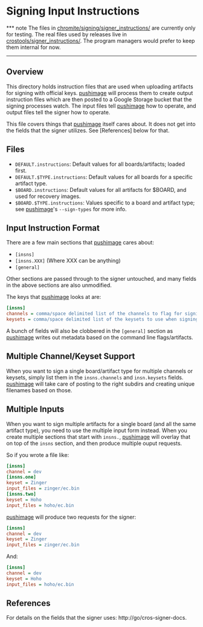 # Signing Input Instructions

*** note
The files in [chromite/signing/signer_instructions/] are currently only for
testing.
The real files used by releases live in [crostools/signer_instructions/].
The program managers would prefer to keep them internal for now.
***

[chromite/signing/signer_instructions/]: ./
[crostools/signer_instructions/]: https://chrome-internal.googlesource.com/chromeos/crostools/+/HEAD/signer_instructions/

## Overview

This directory holds instruction files that are used when uploading artifacts
for signing with official keys.
[pushimage] will process them to create output instruction files which are then
posted to a Google Storage bucket that the signing processes watch.
The input files tell [pushimage] how to operate, and output files tell the
signer how to operate.

This file covers things that [pushimage] itself cares about.
It does not get into the fields that the signer utilizes.
See [References] below for that.

## Files

*   `DEFAULT.instructions`:
    Default values for all boards/artifacts; loaded first.
*   `DEFAULT.$TYPE.instructions`:
    Default values for all boards for a specific artifact type.
*   `$BOARD.instructions`:
    Default values for all artifacts for $BOARD, and used for recovery images.
*   `$BOARD.$TYPE.instructions`:
    Values specific to a board and artifact type; see [pushimage]'s
    `--sign-types` for more info.

## Input Instruction Format

There are a few main sections that [pushimage] cares about:
* `[insns]`
* `[insns.XXX]` (Where XXX can be anything)
* `[general]`

Other sections are passed through to the signer untouched, and many fields in
the above sections are also unmodified.

The keys that [pushimage] looks at are:
```ini
[insns]
channels = comma/space delimited list of the channels to flag for signing
keysets = comma/space delimited list of the keysets to use when signing
```

A bunch of fields will also be clobbered in the `[general]` section as
[pushimage] writes out metadata based on the command line flags/artifacts.

## Multiple Channel/Keyset Support

When you want to sign a single board/artifact type for multiple channels or
keysets, simply list them in the `insns.channels` and `insn.keysets` fields.
[pushimage] will take care of posting to the right subdirs and creating unique
filenames based on those.

## Multiple Inputs

When you want to sign multiple artifacts for a single board (and all the same
artifact type), you need to use the multiple input form instead.
When you create multiple sections that start with `insns.`, [pushimage] will
overlay that on top of the `insns` section, and then produce multiple ouput
requests.

So if you wrote a file like:
```ini
[insns]
channel = dev
[insns.one]
keyset = Zinger
input_files = zinger/ec.bin
[insns.two]
keyset = Hoho
input_files = hoho/ec.bin
```

[pushimage] will produce two requests for the signer:
```ini
[insns]
channel = dev
keyset = Zinger
input_files = zinger/ec.bin
```
And:
```ini
[insns]
channel = dev
keyset = Hoho
input_files = hoho/ec.bin
```

## References

For details on the fields that the signer uses: http://go/cros-signer-docs.

[pushimage]: /scripts/pushimage.py

